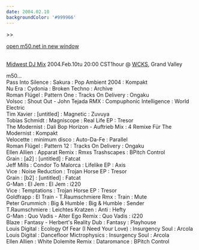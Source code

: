 ```yaml
---
date: 2004.02.10
backgroundColor: '#999966'
---
```


\>>

[open m50.net in new window  
](http://m50.net/)

[  
Midwest DJ Mix](http://patrick.wcks.org/) 2004.Feb.10tu 20:00 CST1hour @ [WCKS](http://www.wcks.org/), Grand Valley  

m50...  
Pass Into Silence : Sakura : Pop Ambient 2004 : Kompakt  
Nu Era : Cydonia : Broken Techno : Archive  
Roman Flügel : Pattern One : Tracks On Delivery : Ongaku  
Volsoc : Shout Out - John Tejada RMX : Compuphonic Intelligence : World Electric  
Tim Xavier : \[untitled\] : Magnetic : Zuvuya  
Tobias Schmidt : Magniscope : Real Life EP : Tresor  
The Modernist : Dali Bop Horizon - Auftrieb Mix : 4 Remixe Für The Modernist : Kompakt  
Velocette : minimum disco : Auto-Da-Fe : Parallel  
Roman Flügel : Pattern 12 : Tracks On Delivery : Ongaku  
Ellen Allien : Apparat Remix : Rmxs Trashscapes : BPitch Control  
Grain : \[a2\] : \[untitled\] : Fatcat  
Jeff Mills : Condor To Malorca : Lifelike EP : Axis  
Vice : Noise Reduction : Trojan Horse EP : Tresor  
Grain : \[b2\] : \[untitled\] : Fatcat  
G-Man : El Jem : El Jem : i220  
Vice : Temptations : Trojan Horse EP : Tresor  
Goldfrapp : El Train - T.Raumschmiere Rmx : Train : Mute  
Peter Grummich : Big & Humble : Big & Humble : Sender  
T.Raumschmiere : Leichtes Kratzen : Anti : Hefty  
G-Man : Quo Vadis - Alter Ego Remix : Quo Vadis : i220  
Blaze : Fantasy - Herbert's Reality Dub : Fantasy : Playhouse  
Louis Digital : Ecology Of Fear (I Need Your Love) : Insurgency Soul : Arcola  
Louis Digital : Dancefloor Mictrophysics : Insurgency Soul : Arcola  
Ellen Allien : White Dolemite Remix : Dataromance : BPitch Control
